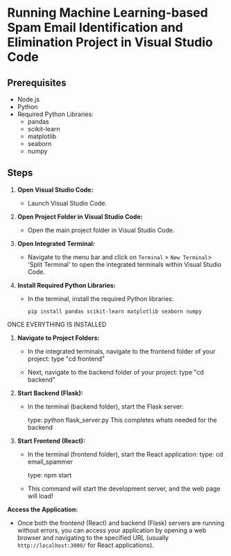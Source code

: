 # Running Machine Learning-based Spam Email Identification and Elimination Project in Visual Studio Code

## Prerequisites
- Node.js
- Python
- Required Python Libraries:
  - pandas
  - scikit-learn
  - matplotlib
  - seaborn
  - numpy

## Steps

1. **Open Visual Studio Code:**
   - Launch Visual Studio Code.

2. **Open Project Folder in Visual Studio Code:**
   - Open the main project folder in Visual Studio Code.

3. **Open Integrated Terminal:**
   - Navigate to the menu bar and click on `Terminal` > `New Terminal`> 'Split Terminal' to open the integrated terminals within Visual Studio Code.

4. **Install Required Python Libraries:**
   - In the terminal, install the required Python libraries:
     ```
     pip install pandas scikit-learn matplotlib seaborn numpy
     ```

ONCE EVERYTHING IS INSTALLED
1. **Navigate to Project Folders:**
   - In the integrated terminals, navigate to the frontend folder of your project: type "cd frontend"
    
   - Next, navigate to the backend folder of your project: type "cd backend"
    
2. **Start Backend (Flask):**
   - In the terminal (backend folder), start the Flask server:

     type: python flask_server.py
     This completes whats needed for the backend
    
3. **Start Frontend (React):**
   - In the terminal (frontend folder), start the React application:
     type: cd email_spammer
     
     type: npm start
     
   - This command will start the development server, and the web page will load!
     

**Access the Application:**
   - Once both the frontend (React) and backend (Flask) servers are running without errors, you can access your application by opening a web browser and navigating to the specified URL (usually `http://localhost:3000/` for React applications).

